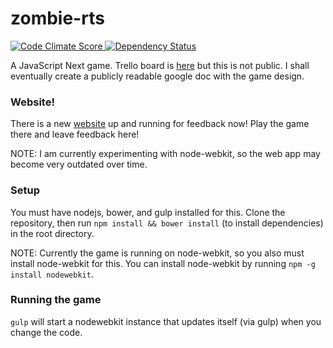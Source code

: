 zombie-rts
==========

<a href="https://codeclimate.com/github/dat2/zombie-rts">
  <img alt="Code Climate Score" src="http://img.shields.io/codeclimate/github/dat2/zombie-rts.svg?style=flat">
</a>
<a href="https://david-dm.org/dat2/zombie-rts">
  <img alt="Dependency Status" src="http://img.shields.io/david/dat2/zombie-rts.svg?style=flat">
</a>

A JavaScript Next game. Trello board is [here](https://trello.com/b/l5yqHRK9/zombie-rts) but this is not public.
I shall eventually create a publicly readable google doc with the game design.

### Website!
There is a new [website](https://zombie-rts.herokuapp.com/) up and running for feedback now! Play the game there and leave feedback here!

NOTE: I am currently experimenting with node-webkit, so the web app may become very outdated over time.

### Setup

You must have nodejs, bower, and gulp installed for this. Clone the repository, then run `npm install && bower install` (to install dependencies) in the root directory.

NOTE: Currently the game is running on node-webkit, so you also must install node-webkit for this. You can install node-webkit by running `npm -g install nodewebkit`.

### Running the game

`gulp` will start a nodewebkit instance that updates itself (via gulp) when you change the code.
